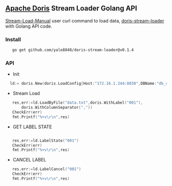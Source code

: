 ## [Apache Doris](https://github.com/apache/incubator-doris) Stream Loader Golang API

 [Stream-Load-Manual](https://github.com/apache/incubator-doris/wiki/Stream-Load-Manual)  user curl command to load data, [doris-stream-loader](https://github.com/yale8848/doris-stream-loader.git) with Golang API code.
 
 ### Install
 
 ```bash
    go get github.com/yale8848/doris-stream-loader@v0.1.4
```
 
 ### API
 
 - Init
 
  ```go
    ld:= doris.New(doris.LoadConfig{Host:"172.16.1.244:8030",DBName:"db_dxh",TableName:"dxh_log2",User:"root",Password:"123456"})

  ```
 
 - Stream Load
 
 ```go
    res,err:=ld.LoadByFile("data.txt",doris.WithLabel("001"),
		doris.WithColumnSeparator(","))
	CheckErr(err)
	fmt.Printf("%+v\r\n",res)
```
 
 - GET LABEL STATE
 
 ```go

    res,err:=ld.LabelState("001")
    CheckErr(err)
    fmt.Printf("%+v\r\n",res)

```
 - CANCEL LABEL
 
 
 ```go
    res,err:=ld.LabelCancel("001")
    CheckErr(err)
    fmt.Printf("%+v\r\n",res)

```
 